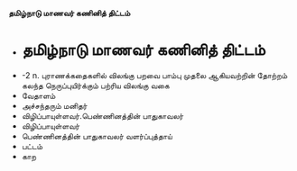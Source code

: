 **தமிழ்நாடு மாணவர் கணினித் திட்டம்**
- # தமிழ்நாடு மாணவர் கணினித் திட்டம்
- -2 n. புராணக்கதைகளில் விலங்கு பறவை பாம்பு முதலை ஆகியவற்றின் தோற்றம் கலந்த நெருப்புயிர்க்கும் பற்ரிய விலங்கு வகை
- வேதாளம்
- அச்சந்தரும் மனிதர்
- விழிப்பாயுள்ளவர்.பெண்ணினத்தின் பாதுகாவலர்
- விழிப்பாயுள்ளவர்
- பெண்ணினத்தின் பாதுகாவலர் வளர்ப்புத்தாய்
- பட்டம்
- காற

